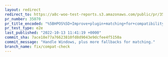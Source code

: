 ```yaml
---
layout: redirect
redirect_to: https://a8c-woo-test-reports.s3.amazonaws.com/public/pr/35070/e2e/index.html
pr_number: 35070
pr_title_encoded: "%5BHPOS%5D+Improve+plugin+matching+for+compatibility+check"
pr_test_type: e2e
last_published: "2022-10-13 11:41:19 +0000"
commit_sha: 7ace18e77a76623810fd8d9043e9dcfee4f5150a
commit_message: "Handle Windows, plus more fallbacks for matching."
branch_name: fix/compat-check
---
```

